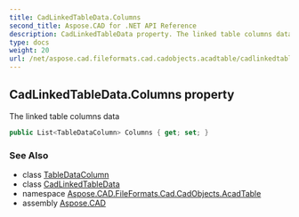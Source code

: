 ```yaml
---
title: CadLinkedTableData.Columns
second_title: Aspose.CAD for .NET API Reference
description: CadLinkedTableData property. The linked table columns data
type: docs
weight: 20
url: /net/aspose.cad.fileformats.cad.cadobjects.acadtable/cadlinkedtabledata/columns/
---
```

## CadLinkedTableData.Columns property

The linked table columns data

```csharp
public List<TableDataColumn> Columns { get; set; }
```

### See Also

* class [TableDataColumn](../../tabledatacolumn/)
* class [CadLinkedTableData](../)
* namespace [Aspose.CAD.FileFormats.Cad.CadObjects.AcadTable](../../../aspose.cad.fileformats.cad.cadobjects.acadtable/)
* assembly [Aspose.CAD](../../../)


